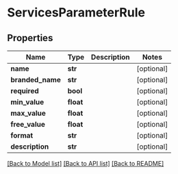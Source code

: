 # ServicesParameterRule

## Properties
Name | Type | Description | Notes
------------ | ------------- | ------------- | -------------
**name** | **str** |  | [optional] 
**branded_name** | **str** |  | [optional] 
**required** | **bool** |  | [optional] 
**min_value** | **float** |  | [optional] 
**max_value** | **float** |  | [optional] 
**free_value** | **float** |  | [optional] 
**format** | **str** |  | [optional] 
**description** | **str** |  | [optional] 

[[Back to Model list]](../README.md#documentation-for-models) [[Back to API list]](../README.md#documentation-for-api-endpoints) [[Back to README]](../README.md)


